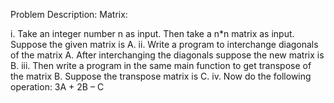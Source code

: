 Problem Description:
Matrix:

i. Take an integer number n as input. Then take a n*n matrix as input. Suppose the given matrix is
A.
ii. Write a program to interchange diagonals of the matrix A. After interchanging the diagonals
suppose the new matrix is B.
iii. Then write a program in the same main function to get transpose of the matrix B. Suppose the
transpose matrix is C.
iv. Now do the following operation:
3A + 2B – C
